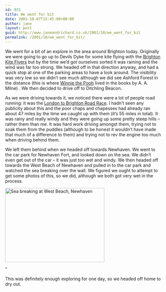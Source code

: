 ```yaml
---
id: 931
title: We went for bit
date: 2001-10-07T15:45:00+00:00
author: jane
layout: post
guid: http://www.janeandrichard.co.uk/2001/10/we_went_for_bit
permalink: /2001/10/we_went_for_bit/
---
```

We went for a bit of an explore in the area around Brighton today. Originally we were going to go up to Devils Dyke for some kite flying with the [Brighton Kite Flyers](http://www.brightonkiteflyers.co.uk/) but by the time we&#8217;d got ourselves sorted it was raining and the wind was far too strong. We headed off in that direction anyway, and had a quick stop at one of the parking areas to have a look around. The visibility was very low so we didn&#8217;t see much although we did see Ashford Forest in the distance (this is where [Winnie the Pooh](http://www.teddy-bear-uk.com/learning/famous/pooh.htm) lived in the books by A. A. Milne) . We then decided to drive off to Ditchling Beacon. 

As we were driving towards it, we noticed there were a lot of people road running: it was the [London to Brighton Road Race](http://www.roadrunnersclub.org.uk/lonbrigh.htm). I hadn&#8217;t seen any publicity about this and the poor chaps and chapesses had already ran about 47 miles by the time we caught up with them (it&#8217;s 55 miles in total). It was rainy and really windy and they were going up some pretty steep hills &#8211; rather them than me. It was hard work driving amongst them, trying not to soak them from the puddles (although to be honest it wouldn&#8217;t have made that much of a difference to them) and trying not to rev the engine too much when driving behind them.

We left them behind when we headed off towards Newhaven. We went to the car park for Newhaven Fort, and looked down on the sea. We didn&#8217;t even get out of the car &#8211; it was just too wet and windy. We then headed off towards the West Beach of Newhaven and pulled in to the car park and watched the sea breaking over the wall. We figured we ought to attempt to get some photos of this, so we did, although we both got very wet in the process.

<img src="http://v1.janeandrichard.co.uk/blog/img/newhaven-sea.jpg" alt="Sea breaking at West Beach, Newhaven" width="320" height="240" />

&#8221;

This was definitely enough exploring for one day, so we headed off home to dry out.